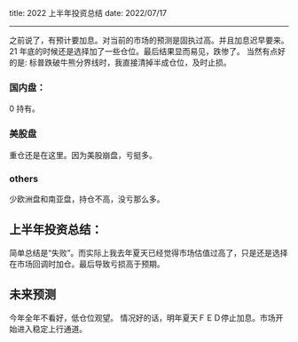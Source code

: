 title: 2022 上半年投资总结
date: 2022/07/17

---

之前说了，有预计要加息。对当前的市场的预测是固执过高。并且加息迟早要来。21 年底的时候还是选择加了一些仓位。最后结果显而易见，跌惨了。
当然有点好的是: 标普跌破牛熊分界线时，我直接清掉半成仓位，及时止损。

### 国内盘：

0 持有。

### 美股盘

重仓还是在这里。因为美股崩盘，亏挺多。

### others

少欧洲盘和南亚盘，持仓不高，没亏那么多。

## 上半年投资总结：

简单总结是“失败”。而实际上我去年夏天已经觉得市场估值过高了，只是还是选择在市场回调时加仓。最后导致亏损高于预期。

## 未来预测

今年全年不看好，低仓位观望。
情况好的话，明年夏天ＦＥＤ停止加息。市场开始进入稳定上行通道。
